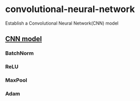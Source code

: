 # convolutional-neural-network
 Establish a Convolutional Neural Network(CNN) model

## [CNN model](https://github.com/johnson70630/convolutional-neural-network/blob/main/CNN.ipynb)


### BatchNorm

### ReLU

### MaxPool

### Adam
